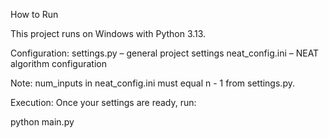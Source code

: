 How to Run

This project runs on Windows with Python 3.13.

Configuration:
settings.py – general project settings
neat_config.ini – NEAT algorithm configuration

Note: num_inputs in neat_config.ini must equal n - 1 from settings.py.

Execution:
Once your settings are ready, run:

python main.py